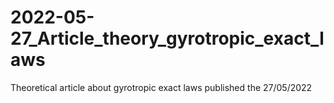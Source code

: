 # 2022-05-27_Article_theory_gyrotropic_exact_laws
Theoretical article about gyrotropic exact laws published the 27/05/2022 
